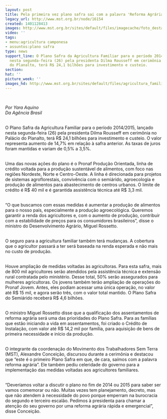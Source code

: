 ```yaml
---
layout: post
title: Pela primeira vez plano safra sai com a palavra 'Reforma Agrária'
legacy_url: http://www.mst.org.br/node/16154
created: 1401128413
images: http://www.mst.org.br/sites/default/files/imagecache/foto_destaque/agricultura_familiar_ABr.JPG
video: ''
tags:
- menu:agricultura camponesa
- assuntos:plano safra
type: news
support_line: O Plano Safra da Agricultura Familiar para o período 2014/2015, lançado
  nesta segunda-feira (26) pela presidenta Dilma Rousseff em cerimônia no Palácio
  do Planalto, terá R$ 24,1 bilhões para investimento e custeio.
section: 
hat: ''
picture_week: ''
images_hd: http://www.mst.org.br/sites/default/files/agricultura_familiar_ABr.JPG
---
```

<p>&nbsp;</p><p><em>Por Yara Aquino<br>Da Agência Brasil&nbsp;</em></p><p><br>O Plano Safra da Agricultura Familiar para o período 2014/2015, lançado nesta segunda-feira (26) pela presidenta Dilma Rousseff em cerimônia no Palácio do Planalto, terá R$ 24,1 bilhões para investimento e custeio. O valor representa aumento de 14,7% em relação à safra anterior. As taxas de juros foram mantidas e variam de 0,5% a 3,5%.</p><p><br>Uma das novas ações do plano é o Pronaf Produção Orientada, linha de crédito voltada para a produção sustentável de alimentos, com foco nas regiões Nordeste, Norte e Centro-Oeste. A linha é direcionada para projetos de sistemas agroflorestais, convivência com o semiárido, agroecologia e produção de alimentos para abastecimento de centros urbanos. O limite de crédito é R$ 40 mil e é garantida assistência técnica até R$ 3,3 mil.</p><p><br>“O que buscamos com essas medidas é aumentar a produção de alimentos para o nosso país, especialmente a produção agroecológica. Queremos garantir a renda dos agricultores e, com o aumento de produção, contribuir com a estabilidade de preços para os consumidores brasileiros”, disse o ministro do Desenvolvimento Agrário, Miguel Rossetto.</p><p><br>O seguro para a agricultura familiar também terá mudanças. A cobertura que o agricultor passará a ter será baseada na renda esperada e não mais no custo de produção.</p><p><br>Houve ampliação de medidas voltadas às agricultoras. Para esta safra, mais de 800 mil agricultores serão atendidos pela assistência técnica e extensão rural contratada pelo ministério. Desse total, 50% serão assegurados para mulheres agricultoras. Os jovens também terão ampliação de operações do Pronaf Jovem. Antes, eles podiam acessar uma única operação, no valor até R$ 15 mil, e agora serão três, com o valor total mantido. O Plano Safra do Semiárido receberá R$ 4,6 bilhões.</p><p><br>O ministro Miguel Rossetto disse que a qualificação dos assentamentos de reforma agrária será uma das prioridades do Plano Safra. Para as famílias que estão iniciando a vida em assentamentos, foi criado o Crédito de Instalação, com valor até R$ 14,2 mil por família, para aquisição de bens de primeira necessidade e início da produção.</p><p><br>O integrante da coordenação do Movimento dos Trabalhadores Sem Terra (MST), Alexandre Conceição, discursou durante a cerimônia e destacou que “este é o primeiro Plano Safra em que, de cara, saímos com a palavra reforma agrária”. Ele também pediu celeridade do governo para a implementação das medidas voltadas aos agricultores familiares.</p><p><br>“Deveríamos voltar a discutir o plano no fim de 2014 ou 2015 para saber ser vamos comemorar ou não. Muitas vezes tem planejamento, decreto, mas que não atendem à necessidade do povo porque emperram na burocracia do segundo e terceiro escalão. Pedimos à presidenta para chamar a atenção do seu governo por uma reforma agrária rápida e emergencial”, disse Conceição.</p><p>&nbsp;</p>
